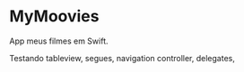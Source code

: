 # MyMoovies
App meus filmes em Swift.

Testando tableview, segues, navigation controller, delegates, 
